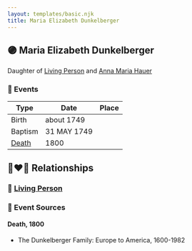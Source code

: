```yaml
---
layout: templates/basic.njk
title: Maria Elizabeth Dunkelberger
---
```

## 🟣 Maria Elizabeth Dunkelberger

Daughter of [Living Person](/people/1/13545057) and [Anna Maria Hauer](/people/2/22963774)

### 📆 Events

Type | Date | Place
------ | ------ | ------
Birth | about 1749 |
Baptism | 31 MAY 1749 |
[Death](#event-3e49d966-6267-40e3-8f61-02474e8a1378) | 1800 |

## 👩‍❤️‍👨 Relationships

### 🔵 [Living Person](/people/5/50533550)

### 📰 Event Sources

#### <a id="event-3e49d966-6267-40e3-8f61-02474e8a1378"></a> Death, 1800
* The Dunkelberger Family: Europe to America, 1600-1982
